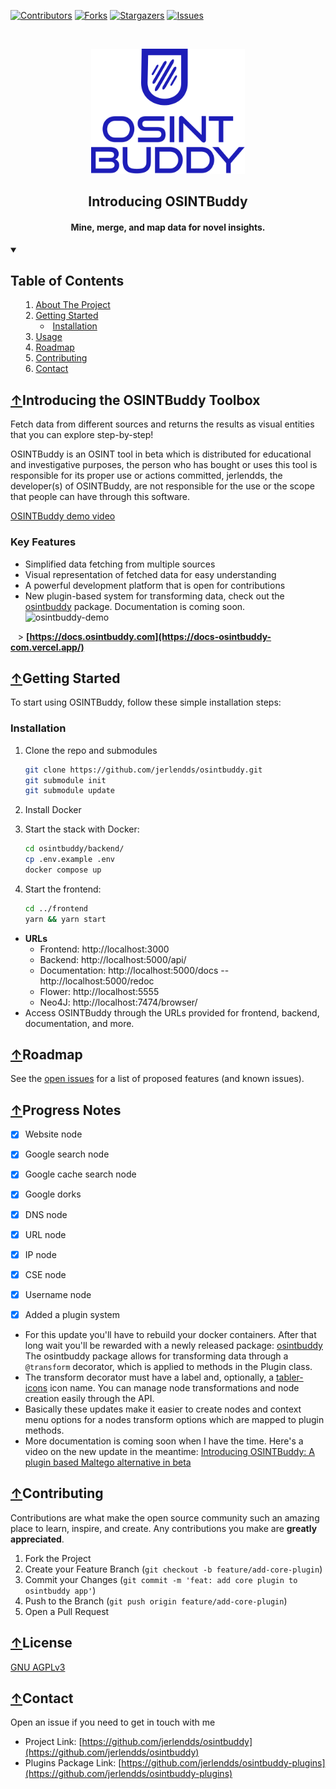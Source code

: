 [![Contributors][contributors-shield]][contributors-url]
[![Forks][forks-shield]][forks-url]
[![Stargazers][stars-shield]][stars-url]
[![Issues][issues-shield]][issues-url]

<br />

<p align="center">
  <a href="https://github.com/jerlendds/osintbuddy">
    <img src="./docs/assets/logo-watermark.svg" height="200px" alt="OSINT Buddy Logo">
  </a>

  <h2 align="center">Introducing OSINTBuddy</h2>

  <h4 align="center">
    Mine, merge, and map data for novel insights.
  </h4>

</p>

<details open="open">
  <summary>
  
  ## Table of Contents

  <ol>
    <li>
      <a href="#about-the-project">About The Project</a>
    </li>
    <li>
      <a href="#getting-started">Getting Started</a>
      <ul>
        <li><a href="#installation">Installation</a></li>
      </ul>
    </li>
    <li><a href="#usage">Usage</a></li>
    <li><a href="#roadmap">Roadmap</a></li>
    <li><a href="#contributing">Contributing</a></li>
    <li><a href="#contact">Contact</a></li>
  </ol>
</details>

## [↑](#Table-of-Contents)Introducing the OSINTBuddy Toolbox

Fetch data from different sources and returns the results
as visual entities that you can explore step-by-step!

OSINTBuddy is an OSINT tool in beta which is distributed
for educational and investigative purposes, the person who has bought
or uses this tool is responsible for its proper use or actions committed,
jerlendds, the developer(s) of OSINTBuddy, are not responsible for the use
or the scope that people can have through this software.

[OSINTBuddy demo video](https://www.youtube.com/watch?v=XKBusfYGL4M)


### Key Features
- Simplified data fetching from multiple sources
- Visual representation of fetched data for easy understanding
- A powerful development platform that is open for contributions
- New plugin-based system for transforming data, check out the [osintbuddy](https://pypi.org/project/osintbuddy/) package. Documentation is coming soon.
![osintbuddy-demo](https://github.com/jerlendds/osintbuddy/assets/29207058/c01357a9-9e55-44e3-9734-c84130bd110b)


&nbsp;&nbsp;&nbsp;\> **[https://docs.osintbuddy.com](https://docs-osintbuddy-com.vercel.app/)**

## [↑](#-Table-of-Contents)Getting Started

To start using OSINTBuddy, follow these simple installation steps:

### Installation

1. Clone the repo and submodules
   ```sh
   git clone https://github.com/jerlendds/osintbuddy.git
   git submodule init
   git submodule update
   ```
2. Install Docker

3. Start the stack with Docker:

   ```sh
   cd osintbuddy/backend/
   cp .env.example .env
   docker compose up
   ```

4. Start the frontend:
   ```sh
   cd ../frontend
   yarn && yarn start
   ```

- **URLs**
  - Frontend: http://localhost:3000
  - Backend: http://localhost:5000/api/
  - Documentation: http://localhost:5000/docs -- http://localhost:5000/redoc
  - Flower: http://localhost:5555
  - Neo4J: http://localhost:7474/browser/
- Access OSINTBuddy through the URLs provided for frontend, backend, documentation, and more.

## [↑](#-Table-of-Contents)Roadmap

See the [open issues](https://github.com/jerlendds/osintbuddy/issues) for a list of proposed features (and known issues).

## [↑](#-Table-of-Contents)Progress Notes

- [x] Website node
- [x] Google search node
- [x] Google cache search node
- [x] Google dorks
- [x] DNS node
- [x] URL node
- [x] IP node
- [x] CSE node
- [x] Username node

- [x] Added a plugin system
-  For this update you'll have to rebuild your docker containers. After that long wait you'll be rewarded with a newly released package: [osintbuddy](https://pypi.org/project/osintbuddy/)  
    The osintbuddy package allows for transforming data through a `@transform` decorator, which is applied to methods in the Plugin class.
- The transform decorator must have a label and, optionally, a [tabler-icons](https://tabler-icons.io/) icon name. You can manage node transformations and node creation easily through the API.
-  Basically these updates make it easier to create nodes and context menu options for a nodes transform options which are mapped to plugin methods.
- More documentation is coming soon when I have the time.
  Here's a video on the new update in the meantime: [Introducing OSINTBuddy: A plugin based Maltego alternative in beta](https://www.youtube.com/watch?v=XKBusfYGL4M)
  



## [↑](#-Table-of-Contents)Contributing

Contributions are what make the open source community such an amazing place to learn, inspire, and create. Any contributions you make are **greatly appreciated**.

1. Fork the Project
2. Create your Feature Branch (`git checkout -b feature/add-core-plugin`)
3. Commit your Changes (`git commit -m 'feat: add core plugin to osintbuddy app'`)
4. Push to the Branch (`git push origin feature/add-core-plugin`)
5. Open a Pull Request


## [↑](#-Table-of-Contents)License

[GNU AGPLv3](https://choosealicense.com/licenses/gpl-3.0/)


## [↑](#-Table-of-Contents)Contact

Open an issue if you need to get in touch with me

- Project Link: [https://github.com/jerlendds/osintbuddy](https://github.com/jerlendds/osintbuddy)
- Plugins Package Link: [https://github.com/jerlendds/osintbuddy-plugins](https://github.com/jerlendds/osintbuddy-plugins)

[contributors-shield]: https://img.shields.io/github/contributors/jerlendds/osintbuddy.svg?style=for-the-badge
[contributors-url]: https://github.com/jerlendds/osintbuddy/graphs/contributors
[forks-shield]: https://img.shields.io/github/forks/jerlendds/osintbuddy.svg?style=for-the-badge
[forks-url]: https://github.com/jerlendds/osintbuddy/network/members
[stars-shield]: https://img.shields.io/github/stars/jerlendds/osintbuddy.svg?style=for-the-badge
[stars-url]: https://github.com/jerlendds/osintbuddy/stargazers
[issues-shield]: https://img.shields.io/github/issues/jerlendds/osintbuddy.svg?style=for-the-badge
[issues-url]: https://github.com/jerlendds/osintbuddy/issues
